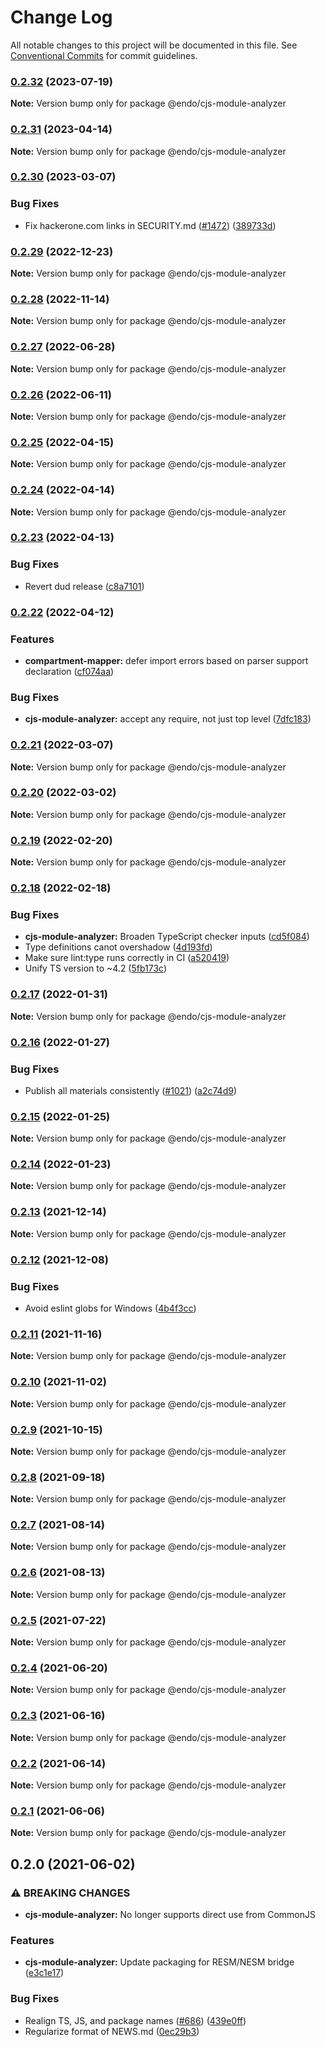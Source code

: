 # Change Log

All notable changes to this project will be documented in this file.
See [Conventional Commits](https://conventionalcommits.org) for commit guidelines.

### [0.2.32](https://github.com/endojs/endo/compare/@endo/cjs-module-analyzer@0.2.31...@endo/cjs-module-analyzer@0.2.32) (2023-07-19)

**Note:** Version bump only for package @endo/cjs-module-analyzer





### [0.2.31](https://github.com/endojs/endo/compare/@endo/cjs-module-analyzer@0.2.30...@endo/cjs-module-analyzer@0.2.31) (2023-04-14)

**Note:** Version bump only for package @endo/cjs-module-analyzer

### [0.2.30](https://github.com/endojs/endo/compare/@endo/cjs-module-analyzer@0.2.29...@endo/cjs-module-analyzer@0.2.30) (2023-03-07)

### Bug Fixes

- Fix hackerone.com links in SECURITY.md ([#1472](https://github.com/endojs/endo/issues/1472)) ([389733d](https://github.com/endojs/endo/commit/389733dbc7a74992f909c38d27ea7e8e68623959))

### [0.2.29](https://github.com/endojs/endo/compare/@endo/cjs-module-analyzer@0.2.28...@endo/cjs-module-analyzer@0.2.29) (2022-12-23)

**Note:** Version bump only for package @endo/cjs-module-analyzer

### [0.2.28](https://github.com/endojs/endo/compare/@endo/cjs-module-analyzer@0.2.27...@endo/cjs-module-analyzer@0.2.28) (2022-11-14)

**Note:** Version bump only for package @endo/cjs-module-analyzer

### [0.2.27](https://github.com/endojs/endo/compare/@endo/cjs-module-analyzer@0.2.26...@endo/cjs-module-analyzer@0.2.27) (2022-06-28)

**Note:** Version bump only for package @endo/cjs-module-analyzer

### [0.2.26](https://github.com/endojs/endo/compare/@endo/cjs-module-analyzer@0.2.25...@endo/cjs-module-analyzer@0.2.26) (2022-06-11)

**Note:** Version bump only for package @endo/cjs-module-analyzer

### [0.2.25](https://github.com/endojs/endo/compare/@endo/cjs-module-analyzer@0.2.24...@endo/cjs-module-analyzer@0.2.25) (2022-04-15)

**Note:** Version bump only for package @endo/cjs-module-analyzer

### [0.2.24](https://github.com/endojs/endo/compare/@endo/cjs-module-analyzer@0.2.23...@endo/cjs-module-analyzer@0.2.24) (2022-04-14)

**Note:** Version bump only for package @endo/cjs-module-analyzer

### [0.2.23](https://github.com/endojs/endo/compare/@endo/cjs-module-analyzer@0.2.22...@endo/cjs-module-analyzer@0.2.23) (2022-04-13)

### Bug Fixes

- Revert dud release ([c8a7101](https://github.com/endojs/endo/commit/c8a71017d8d7af10a97909c9da9c5c7e59aed939))

### [0.2.22](https://github.com/endojs/endo/compare/@endo/cjs-module-analyzer@0.2.21...@endo/cjs-module-analyzer@0.2.22) (2022-04-12)

### Features

- **compartment-mapper:** defer import errors based on parser support declaration ([cf074aa](https://github.com/endojs/endo/commit/cf074aab007a3af16ad7ac25b6dc1bd119d6d1b7))

### Bug Fixes

- **cjs-module-analyzer:** accept any require, not just top level ([7dfc183](https://github.com/endojs/endo/commit/7dfc183b859528de3abb7eade250913ade95455e))

### [0.2.21](https://github.com/endojs/endo/compare/@endo/cjs-module-analyzer@0.2.20...@endo/cjs-module-analyzer@0.2.21) (2022-03-07)

**Note:** Version bump only for package @endo/cjs-module-analyzer

### [0.2.20](https://github.com/endojs/endo/compare/@endo/cjs-module-analyzer@0.2.19...@endo/cjs-module-analyzer@0.2.20) (2022-03-02)

**Note:** Version bump only for package @endo/cjs-module-analyzer

### [0.2.19](https://github.com/endojs/endo/compare/@endo/cjs-module-analyzer@0.2.18...@endo/cjs-module-analyzer@0.2.19) (2022-02-20)

**Note:** Version bump only for package @endo/cjs-module-analyzer

### [0.2.18](https://github.com/endojs/endo/compare/@endo/cjs-module-analyzer@0.2.17...@endo/cjs-module-analyzer@0.2.18) (2022-02-18)

### Bug Fixes

- **cjs-module-analyzer:** Broaden TypeScript checker inputs ([cd5f084](https://github.com/endojs/endo/commit/cd5f0840b1873bd7934eab11e73971b89351d464))
- Type definitions canot overshadow ([4d193fd](https://github.com/endojs/endo/commit/4d193fd3387dadd6f55fd51ad872f10878ef46f9))
- Make sure lint:type runs correctly in CI ([a520419](https://github.com/endojs/endo/commit/a52041931e72cb7b7e3e21dde39c099cc9f262b0))
- Unify TS version to ~4.2 ([5fb173c](https://github.com/endojs/endo/commit/5fb173c05c9427dca5adfe66298c004780e8b86c))

### [0.2.17](https://github.com/endojs/endo/compare/@endo/cjs-module-analyzer@0.2.16...@endo/cjs-module-analyzer@0.2.17) (2022-01-31)

**Note:** Version bump only for package @endo/cjs-module-analyzer

### [0.2.16](https://github.com/endojs/endo/compare/@endo/cjs-module-analyzer@0.2.15...@endo/cjs-module-analyzer@0.2.16) (2022-01-27)

### Bug Fixes

- Publish all materials consistently ([#1021](https://github.com/endojs/endo/issues/1021)) ([a2c74d9](https://github.com/endojs/endo/commit/a2c74d9de68a325761d62e1b2187a117ef884571))

### [0.2.15](https://github.com/endojs/endo/compare/@endo/cjs-module-analyzer@0.2.14...@endo/cjs-module-analyzer@0.2.15) (2022-01-25)

**Note:** Version bump only for package @endo/cjs-module-analyzer

### [0.2.14](https://github.com/endojs/endo/compare/@endo/cjs-module-analyzer@0.2.13...@endo/cjs-module-analyzer@0.2.14) (2022-01-23)

**Note:** Version bump only for package @endo/cjs-module-analyzer

### [0.2.13](https://github.com/endojs/endo/compare/@endo/cjs-module-analyzer@0.2.12...@endo/cjs-module-analyzer@0.2.13) (2021-12-14)

**Note:** Version bump only for package @endo/cjs-module-analyzer

### [0.2.12](https://github.com/endojs/endo/compare/@endo/cjs-module-analyzer@0.2.11...@endo/cjs-module-analyzer@0.2.12) (2021-12-08)

### Bug Fixes

- Avoid eslint globs for Windows ([4b4f3cc](https://github.com/endojs/endo/commit/4b4f3ccaf3f5e8d53faefb4264db343dd603bf80))

### [0.2.11](https://github.com/endojs/endo/compare/@endo/cjs-module-analyzer@0.2.10...@endo/cjs-module-analyzer@0.2.11) (2021-11-16)

**Note:** Version bump only for package @endo/cjs-module-analyzer

### [0.2.10](https://github.com/endojs/endo/compare/@endo/cjs-module-analyzer@0.2.9...@endo/cjs-module-analyzer@0.2.10) (2021-11-02)

**Note:** Version bump only for package @endo/cjs-module-analyzer

### [0.2.9](https://github.com/endojs/endo/compare/@endo/cjs-module-analyzer@0.2.8...@endo/cjs-module-analyzer@0.2.9) (2021-10-15)

**Note:** Version bump only for package @endo/cjs-module-analyzer

### [0.2.8](https://github.com/endojs/endo/compare/@endo/cjs-module-analyzer@0.2.7...@endo/cjs-module-analyzer@0.2.8) (2021-09-18)

**Note:** Version bump only for package @endo/cjs-module-analyzer

### [0.2.7](https://github.com/endojs/endo/compare/@endo/cjs-module-analyzer@0.2.6...@endo/cjs-module-analyzer@0.2.7) (2021-08-14)

**Note:** Version bump only for package @endo/cjs-module-analyzer

### [0.2.6](https://github.com/endojs/endo/compare/@endo/cjs-module-analyzer@0.2.5...@endo/cjs-module-analyzer@0.2.6) (2021-08-13)

**Note:** Version bump only for package @endo/cjs-module-analyzer

### [0.2.5](https://github.com/endojs/endo/compare/@endo/cjs-module-analyzer@0.2.4...@endo/cjs-module-analyzer@0.2.5) (2021-07-22)

**Note:** Version bump only for package @endo/cjs-module-analyzer

### [0.2.4](https://github.com/endojs/endo/compare/@endo/cjs-module-analyzer@0.2.3...@endo/cjs-module-analyzer@0.2.4) (2021-06-20)

**Note:** Version bump only for package @endo/cjs-module-analyzer

### [0.2.3](https://github.com/endojs/endo/compare/@endo/cjs-module-analyzer@0.2.2...@endo/cjs-module-analyzer@0.2.3) (2021-06-16)

**Note:** Version bump only for package @endo/cjs-module-analyzer

### [0.2.2](https://github.com/endojs/endo/compare/@endo/cjs-module-analyzer@0.2.1...@endo/cjs-module-analyzer@0.2.2) (2021-06-14)

**Note:** Version bump only for package @endo/cjs-module-analyzer

### [0.2.1](https://github.com/endojs/endo/compare/@endo/cjs-module-analyzer@0.2.0...@endo/cjs-module-analyzer@0.2.1) (2021-06-06)

**Note:** Version bump only for package @endo/cjs-module-analyzer

## 0.2.0 (2021-06-02)

### ⚠ BREAKING CHANGES

- **cjs-module-analyzer:** No longer supports direct use from CommonJS

### Features

- **cjs-module-analyzer:** Update packaging for RESM/NESM bridge ([e3c1e17](https://github.com/endojs/endo/commit/e3c1e17349da7350edf55837fbea53a057c747f3))

### Bug Fixes

- Realign TS, JS, and package names ([#686](https://github.com/endojs/endo/issues/686)) ([439e0ff](https://github.com/endojs/endo/commit/439e0fff1fd214eec91486ded8b3d36a5eb4b801))
- Regularize format of NEWS.md ([0ec29b3](https://github.com/endojs/endo/commit/0ec29b34a18b17cc6b90e5a46575e634714e978e))
